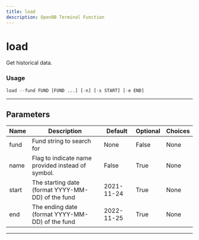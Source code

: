 ```yaml
---
title: load
description: OpenBB Terminal Function
---
```


# load

Get historical data.

### Usage

```python
load --fund FUND [FUND ...] [-n] [-s START] [-e END]
```

---

## Parameters

| Name | Description | Default | Optional | Choices |
| ---- | ----------- | ------- | -------- | ------- |
| fund | Fund string to search for | None | False | None |
| name | Flag to indicate name provided instead of symbol. | False | True | None |
| start | The starting date (format YYYY-MM-DD) of the fund | 2021-11-24 | True | None |
| end | The ending date (format YYYY-MM-DD) of the fund | 2022-11-25 | True | None |

---
